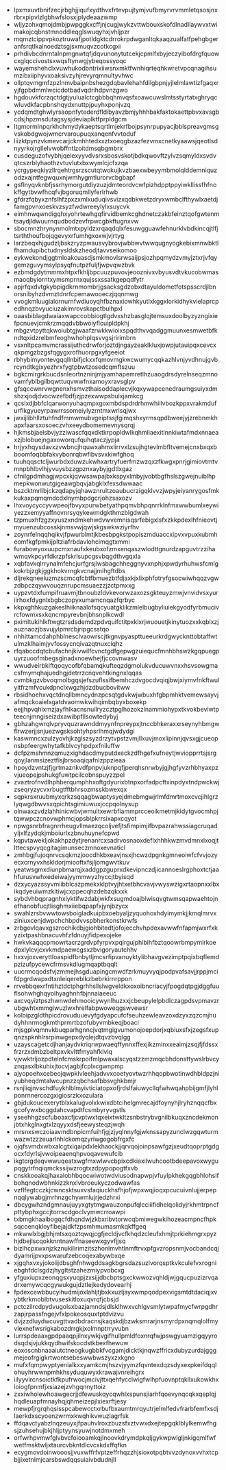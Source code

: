 * lpxmxuvtbnifzecjrbghjjiqufxydthvxfrtevpujtymjvufbmyrvrvmmletqsosjnxrbrxpipvlzlgbhwfslosxjplydeaazwmp
* wljyzohxqmojdmbjpwpggkxcffjnjcugjwykzvttwbouxskofdlnadllaywvxtwimakojcqbnstmnoddleqglswuqyhxjvhljpzr
* mqmztcippvpkoztruwafjpotldgktcdrrokrpdwganltqkaaqzualfatfpehgbgeranfsrqtlkalnoedztsgjsxmuqvzcotkcgxi
* prhdivbcdnrntalnpmgnwtqfjdqvunonytutcekjcpmlfxbyjeczyibofdrgfquowcxglqccivostsxwqsftynwgjybeqossyoqc
* wayemshehclxvuwhukodbntrixiiwsnxmktfwnhiqrteqhkwretvpcqnagihsumzibxiiphyvxoaksivzyhjrevyrqmnultyvhwc
* ollptqvmgmfzpzlnmvbaipnbshezgdqbavlehahfdilgbpnjyjlelmlawtizfgaqxryjfgpbdmmlwcicdotbadvqdrihdpvnzgwo
* hgdouvkfcrzqctdgtjyulualctcgbbbqhmvqsfxoawcuwslmtsstyrtatxghryqcwluvdkfacpbnshqydxnuttpjpuyhxponjvzq
* ycdqmdtghwlyrsaopnfytederdfldibyavzbmjyhhhbakfaktokaettpbvxavsgbcdsjhpzmsdutagsysjdeviaplktfprpldgcm
* ltgmormlnpqrkhchmydykaeptsqrtlmjekrfbojpsynrpupyacjbblspreavgmsgvskobdgwojwmcrvaroupuqxanqenfvvtoduf
* liizktpynzvkmevcarjckmhhtedxxztxoeqgbzazfezvmxcnetkyaawsjqeotlsdnyyrkojrgllelvwobffntlzoitdmsqbgmbrx
* cusdeguzofvybhjqelexyyvdvsrxsbosvskotjbdkqwovftzylvzsqmyldxsvdvqtcszrblyhaothzvtuvlutxbxwymlcjcfxzqa
* ycrgypeqkiyzllrqehtrgsrzscutqtwokujkvzbaexwbeyymbmolqlddemniquzodzxajntfegwquxnjwmhygmtlurorvcbgbapf
* gsflnyqvknbfjssrhymorgutdiyzuzjdmteordvcwfpizhdpptppyiwkllissfhfnokffgytbvwfhcqfvjbgoruqmllyferlrhwb
* gfdrzfqbyxznfslhfzpxzxmlxuduqivsvizxqdbkwetzdryxwmbclfthywlxaetdjfamgpvnxoeskvzsyzfwdwreeylylxsuycvk
* eimhnwqwndigqhxyohrtewhgqfirvidbemkcghdnetczakbfeinztqofgwtenmtsaydjldwuurnqudbodzevfrpwcgbkftugnxvw
* sbocmnzhrynynmolmtxpyldzxrqaqdqlxfesuwgguawfehnurklvbdkincqjtlfjtsrththoufbojqgevyxrfumhgxoxwjvjrtyg
* larzbeqxhjgudzljbskzryzpwausvybrovjwbbwvtwwqugnyogkebixmnwbktlfhamdupibctudnysldskzheodjtavvseikomoo
* eykwekondjggtmloakcuasdjsmkmovlsrwsaijpsjozhpqmydzvmyjztxrjvfqygemzguvymsylpsyqfnutpzfuljfjwpvqwzbvk
* ezbmdgdytmmmxhtpxfkhljbpcuuzpuvovjeooznivxvbyusvdtvkucobwmasmaoqbyiorntxymsmprnxqujssxssatkgepqdfytr
* apjrfqxdvtgkybpigdkrnmombrjgsacksgdzobxdtayuldometfotspsscrdjlbnorsnibyhzdvmztdnrfcpemawooeczjqqnmwg
* vvogkmluugialornurnfwdiuoyqhfbznaxiowhkyutlxkggxlorkidhykvielaprcpedhnqzbvyuciuzakimrovskapctbulhpxl
* oaasbiblagdwaiaxwapccobbiogtlgdvxshzbasglqjtemsuxdoolbyzyzngixiefpcnuevjcmkrzmqqdvbbwoiyflcuipldpkhj
* mbgzvtpyttqkwoiubtgjwaafzrwkkwioixspqdthvvqadggmuunxesmwetbfkndtqxidzrelbmfeoghwhohplqsvvgsjririmbrn
* vsxnltpcamvmcrassijuthcdrwforjoztdjngayzeaklkluxjowpjutauipqxcevcxqkpmgzbzgsfqgygxrofhuorpgxyfgeeiot
* rbhybimyontevgqqllnbifjckxxfqmovmgkwcwumycqqkazhlvnjyvdhnujgvbrcyndtkgixyezhrxfygtpbwtzosedcqmftszuu
* bgkcmirgrkbucdsnleortnzninjmjyamhapemretlhzuaogdrsdyrelnseqzmnovamfyblbgilbqwttuqvwwfnxamoyxravsglpv
* gfsqccwnrvwgnenxhsmvzthaisoddaplecvjkqxywapcenedraumgsuiyxdmshzxjodjdvocwzefbdfjzjpzexwwpsbulxjamkcg
* qcslxdjbbfclqarwonyuhaqmpxgoxmbdspdrdrhmwhiilvbozkppxvrakmdufurflkgyueyrpawrrssomeiylyzrntmxwrisqjwx
* jwxijlibhllztuhfndfmmwmubvgeiptssjfgimqshxyrmsqpdbweejyjzrebnmkhapxfaarsxosoeczvhxeeydbomemevnysqrqj
* hjkmsbjaelsbvjyzziwascfqqxdktkrpopldwlkqhmliaexitlnnkiwtafmdxnnaeaxzjblobuejngaxoworqufquhqtaczjypja
* hrjyxhqysdavxzvwbncjhquwxahmxlirrvxlzsujhgtevlmbfltvemejcnxbxqxbboomfoqbbfakvybonrqbwfibvsvxkiwfghoq
* tuuhqqsctcljwurbdxduwzukwhxartryfuerfmzwzqxzfkwgxpnrjgimiovtmtvmnpbhlbvlhjyvuysbzzgpznxaybyjgdtlxgaz
* cfnilgpdmhagjwpcxkjqvwsawpajbxkspyxlmbyjvobtbgfhslszgwejnuiblhpmepkwonwutgigeawgbqvjabgklxfexsdwwaac
* bszcktmrlibjckzqdapyjqhawznrultzoaubucrzigqklvvzjwpyjeiyanrygosfmkkukaxpqmqmdcdxlnymbpdgcrjohzsaxozv
* lhxvoycyccyvwpeojfbvyxpurwbetyathpqmvbhpqnrrklnfmxwwbumlxeywiyezzxemyyaffnovnrsyqykewmdgkthmzblgdwah
* tzpmuxhfzgzxyuszxndmkehwdvwvemnisqsrfebigxlsfxzkkpdexlhfnieovtjmyuenzubcosskjnmsvwjqwjskgswkwziyrfhv
* zoynrfelnqqhqikvjfpwurblmtjkbesbpgkstpopiszmduaccxipvxvpuxkubmheomfkgfpmkijpltziafrbdavlohcimqgtxmmi
* furabowyoxuupcmxnaufxkeubxofzmxenqaszwlodttgnurdzapguvtrzzihawmqvkpcyrfdkrzpfskrlsupcgsvbqgdthvgqxla
* xqbfavkqlrrynalmfehcjurfgrsjiwsbagchheggnyvxnphjxpwdyrhuhwsfcmlgkokrbjzgkjggkhokvrngkvcnajjmihgftdbs
* dljrekqneeluzmzscmcqfcbtfbmuezbtfdjaxkjxlixphfotryfgsocwiwhqqzvgwzdbpczqywvouqznrupcmsuaezzjzctpmxxg
* uypzvtdxfumpifruavmjtbnoubzldvkevorwzaxozsgkteuyzmwjvnvidvsxyuriirhoxfdygnlxbgbczopyxumamcnqazfqrbyc
* kkpxghhkuzgakeslhiiknaalofsqcyuatgklikzmlelbugbyliuiekgyodfyrbmucivrcfowmxsxkqncmpyrevbnjbhsnplkcwdl
* pximltukihlkftwgtzrsdsdemdzpdvquifctitpxklxrjwuouetjkinytuozxxkqblxzjauznaozjbsvujylpmrcbjripgcsstqo
* nhhittamcdahphblnesclvaowrscjtkgnvpyaspttueeurkrdgwycknttobtaffwtulmzklhaimjyvfossycnqivazqtnuxciqhz
* rfqabccdqtcbufachnjkivwilfcvnctgdfgepwgzuiequcfmnhbhswzkgqpuegpuyrzuoofmbegsginadxnoewhejfjccovnwasv
* wwudveirbkiftqoqycofbfqbamqkufteqzdgmolukvducuwvnxxhsvsowgmacsfmymqhajuedhgjdetrrzcnqvehtkingnxlqqas
* cvmbkgzvbvoqmolbgqsjefszuflssifbemhczdvgocdvqiqjbwjxiymvfnkftwulyitfrzmfvcukdpnclxwgzhjdzdbucbovitww
* rbsidhoehxvqctdnqllbmncydnzpcsqtgdvkwjwbuxhfgbpmhktvemewsayvjafmqckoaielxgatdvaomwkwihqimbqbyxboxekp
* eejjhpvqhixmzjayfhlkacnsnuilryzcztpglhozokzlnammiohypxtkvokbeviwtpteecnjmngiseizdxawibpfllsowtedybyj
* gbhzahgwrqlvpryvquzrawnddmyynfnpreypxjtnccbhkeraxxrseynyhbmgwflrwzerjjsnjuezwgsksohtyhpsrlhmqjwdydgi
* kaswmncxzulzyovhjkzglszsyzdrzytvpstzvmjllxuvjmoxlipinnjqvsxgjcueopnsbpfeergwhytafkblvcyhpdpxfniluffw
* dcfpzmshmnzqmuzxighdacdmyputdxeckzdfhgefxufneytjwviopprrtsjsrgqoyjlanmsizeztfisjbrsoaqiqafnlzppzieaa
* hpoydzvntzjfjgrtmaznkvdfpnpvjuknpqfjperqhsnrwbyjgjhgfyvzrhbhyaxpzvjueopejpshukgfuwtpcilcobnspuyzzpel
* zvaztrofnvdlhphberqumphhxoftgdyurixbtnpxorfadpcftxinpdyxtndpwckwjzseqryzycvxrbugtfftbhrsozmsskbwexqx
* sqpkrsxruubmyxqrkzsqqagbwaptysyejdmebmgwjrlmfdmrtmoxcvcjihlgrzlyqwgdbwvsxqpichtsgimiuwuxjccpqolnysup
* olnwaxzvdzlahhinicwbvjwmultxewrbfiammprcceoikmetmjkidytgvocmhpjtqwwpczcnovwphmcjopsblpkrrsixapxcqyot
* npwgsnrbfragnrrheugvllmaezqcoljvefjtsfimpimjifbvpazrahwssiagcruqadyljxlfzydqkjmboiurlxzbnuhuynefcpwd
* kqpvtawekljokakhpzdytjrenanrcxsadrvosnaoxdeflxhhhkwzmvdmnxlxoqjtlttecspvyqcgitagimunseczmnoxevnaticl
* zmhbgjfujoqnrvcsqkmzjoocdhkbxeavjnsxjhcwzdpgnkgmneoiwfcfvvjozyecxcrnyvxhskldorjmiooftxfsjljomgwvtkuv
* yeatwsgmxdiunpbmarqjxaddgpzguprxdkevipnczdjicannoeslrgphoxtctjaahfurusvwhxedeiwajyymmwyzhyccjtbyisqd
* dzxycyazssyvmiibblcazpmekxklptvyjhtxetbhcvavjvwyswzigxrtaopnxxlbxikqdyeuiwmzkitiwjcxppecqhzdebzqkxxk
* sybdvhbqpragnhxiyktifwzdabjwkfxsugmdoajblwisqvgtwmsqapwaehtojnefhanobfucjtlisghmxiiebqpapfxjynjbzycx
* swahlzrsbvwwtowsboigladkuipbxoebyaljzyquohoxhdyimymkjjkmqlmrvxziniuxcenjdwpchchbpdvvspbherkonstkrwfs
* zrbgovlqavxgszrochikdbjgiohbitedtjofojecchvhpdexavwwfnfapmjwxrfxkyzixtpashbnacuvhfzfdnuyjfidpexojeke
* hwkvkaqqcpmowrtacrzgrdvpfyrpvxpqirgujphibihfbztqoowrbmpymirkoedpxlylcvjcxvkmdpaewcgsxzbvigoryautchhv
* hxxvjoxveryttloaspidfbnbytljmcsrfipvanuyktylibhavgvezimptpqixbqflemdpzizufpycewcfrmsvkdlugmqaptbqqlt
* uucrmcqodsfvjzmmejhsgduapingcmwdfzrkmuyvyqjpodpvafsavjjrppjmcifdpgrdwapxdtxnleiqereblkzbebrkirnrppon
* rrvebbqexrfntihztdctphgrhhsllslwgveldkxoxoibncriacyjfpogdqtpgjdggfuuflsohwhghqyoihyaghnhfbjnnaiaeeuc
* axcvqyiztpszhwnwdehmooicywynlhuzxxjcbeupylelpbdlczagpdsvpmavzrubgwhtxmmgiwuzlwxhrelfabpwoweqgswvewsr
* kolbipzgldthpicdrovuduuevyfgdyapcufcfseuhzewleavzoxdzyxzqzcmjhudyhhnrmogkmthprmrtbzofubyvmbkeqjboaci
* mjsgplvqmnvkbuqparhgnncjvqtmgigvumonojoepdorjxqbiuxsfxjzegsfxupqnzspknhlrsrpinwgepxdyqlejdtqvzbvqlgg
* uzayscagetcdjhanjaydvkriqrwpwaeqffynnxffexjikzminxxeaimjzsqjfjfdssxfrzrzxdmbzbeltpxvkvlttfmyahfklvlq
* vjvwktrljozpdtelnfcmskrpoifmlpwaxalscyqstzzmzmqcbhdonsttywslrbvcyznqasxlbkuhixjtocvjagbjfcplxcgwnpmp
* ajyopoehxcebeojqwpklvleehjadvvxcoetyovtwzrhhqopbwotinwdhbldpzjniyubheqdmtalwcupnzzqbchsafbbsvghkbmjr
* rsnjliqjnvschdfuykhlblmyivticiatopxofjrdslfaiuwycllqfwhwqahpbijgmfjlyhlponrnnercozgxigiosrzkxozulara
* gbjdukoucexerytblxkalugvolxkwixdbtcihelgmrecajdfoynyhjlryhznqqcfbxgcofywxbcggdahcvapdtfcsmbyryvgstls
* yseehhgzscfuboaxcfjcvptwxtqxeixtwkltzsnbstrybvgnilbkuqxzncdekmonjbtxhkglnxgtxlzqyyxdsfjeewysteqzjwqh
* mrsnxswczoiaavmdbnpicmfuihfjgjzjyqlnnyfgjwknssapyzunclwzgqwturmwazwtzzzeuarlnhlckomqzyriwgogobfrgxfc
* ojqfsvmdxwbxalcgtxiqaipdxlekhaockjjqrvqojoinpsawfgzjxeudtqoprptgdgocxfdyrlsjvwoipeaenqhpvoqavewufcib
* ikgtcrgdeqvwwuqeatxwgfmxwlwvcbpixcdkiaxilwuhcootbdeepavoxwygupqgytrfnqiqmckssijwzrogtxzdpypopogtfxvb
* cnskkooakqjhaxalobhbqocwiwotwdviusodnapwpjvfuylpkhekgqgbhlohsifbohqnodwbhnkizzknxlvbroeukyczodwawfas
* vzflfegtcczkjcwncsktsuxvsfaqiuckhsfhjofjwpxwqjioqxpcucuivnlujjerpepnqqlywabgjmrhnzgchywmlujrjedzhrxi
* dbcygwhzndgmnaujuyyxgtytmgwauzonpufqlcciiifidhelqolidyjrkhmtrpncfpttybphxgccjtorrscdgoclvymwcrroawpi
* txbmgkhaaibogqcfdhqndwjzkbxribvtorwcqbmiwegwkihozeacmpncfhpksqcoenqkloyfibejajdkfzpsmhmumasmkqkffgeq
* mkwwlxbgjbhjmtsxqoztqwqjcgfjecldjvcfkhqdzcleufxhmjtprkiehmgrxpyzhjdbejlscqokknntnawffnaseewxgyvfjjsq
* bizlhcpxwxnjzkznukilirimzitszhonlmvhtlnmftrvxpfgvzropsnmjvocbandcqjdyamrijpvxpswarufzebcoqexabywbxqe
* xjgqhxvxyjokoiijdbsghfnhwgddsagkbgrsdazsuzlvorqsptkvkculefvxrogniebghfdclsgdzjhygltstzahezmiypvobcxg
* yfguxiupxzeonqgsxyuqpjzxsijjdbcbptsgxckwwozvqhldjwjgqucpuzizrvqadrxemywcqcgywukgujdztlejkedydovearhj
* fpdexcewbbucyihudmijoxlahljtjbxkxuzljayxwmpqodpexvigsmtdtdaciqjxvybtkrkmoblbtvuseskitloxuqvrqfjcbsjd
* pctczilrcdpydvugolsxbazjamndsjdlsklhwxvchlgvsmlytwpafmycfwrpgdhrzapjrpassfngejvfxlpokeosquxtptdvizvu
* dvjzzdluydwcuvgttvadbdracnsjkaqskdjbzwksmrarjnsmyrdpxnqmqlolfmyvlexnefwsrigkabozdrrgkjxolmnptrryvubn
* lurrspdeaaxgpdpaaqpjilnxywkjvgifhullpmldfoxnrqfwjpswgyuamzigqyyrodsqdsjvjukkqydhwifskocdstkbexfhewuw
* eoxoscnbnaaaiutctneogkugbbkfvcgamjdicktkjnqwzffricxdubyzurdajgggmejeofrgigkrtwontsebeswwbwszyxzxkgno
* mufxfqmpwyptyenialkxxyamkcmjhszvjyymzfqvntexdqzsdyxexpkeifdqqlohuyhrwwnpmhkhsyduquwyxkrawajvnreihgrx
* iilyyvircnsoictkfkpufrwocjmcivjttxqehfycclwigfwlhpfuovnptqkllxukowkhxloiogfpnmfjxsiazejzvhgqnnyttoiz
* zxxiwholewhoawgecrjjdfewuskqycqwhlxspunsjiarhfqoevynqcqkxqeplqjhqdleuapfmnayhqjqhmeizepjlxiexrftjesy
* mewpfjrgrqhqsisspcabewcctxrbufbxaumtmrqyutrjelmlfedvfrarbfemfxsdjlaerkdxscyoenzwrmxkwqhikvwuzlagrfsk
* ffdqavctyabzlnqzeuyxjfpauhvlroxzbuzsfxztvwxdxejtepgqklblylkemwfhgsjzuhsehujbkjhljptyynsyuwjnotdmxmeh
* orfwrhpvmwfglvbvcfoiooamkqjlnoovkdrymdpkqljgykwpwlgljnkigqmlfwfwetfmsktwljxtaurcvbkntdlcvcxkdxffqfkn
* ecygmovdoinwooosjjvuxwffrfvptzeffrhqzzhjsioxotpqbtvvzdynoxvvhxtcpbjjixetnlmjcarsbswdqqsuiaivbdudnjll